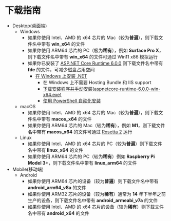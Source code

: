 # 下载指南
- Desktop(桌面端)
	- Windows
		- 如果你使用 Intel、AMD 的 x64 芯片的 Mac（较为**普遍**），则下载文件名中带有 **win_x64** 的文件
		- 如果你使用 ARM64 芯片的 PC（极为**稀有**），例如 **Surface Pro X**，则下载文件名中带有 **win_x64** 的文件可通过 Win11 x86 模拟运行
		- 如果你已安装了 [ASP.NET Core Runtime 6.0.0](https://dotnet.microsoft.com/download/dotnet/6.0) 则下载文件名中带有 **fde** 的文件，可减少磁盘占用空间
			- [在 Windows 上安装 .NET](https://docs.microsoft.com/en-us/dotnet/core/install/windows)
				- 在 Windows 上不需要 Hosting Bundle 和 IIS support
				- [下载安装程序并手动安装(aspnetcore-runtime-6.0.0-win-x64.exe)](https://dotnet.microsoft.com/download/dotnet/thank-you/runtime-aspnetcore-6.0.0-windows-x64-installer)
				- [使用 PowerShell 自动化安装](https://docs.microsoft.com/en-us/dotnet/core/install/windows?tabs=net60#install-with-powershell-automation)
	- macOS
		- 如果你使用 Intel、AMD 的 x64 芯片的 Mac（较为**普遍**），则下载文件名中带有 **macos_x64** 的文件
		- 如果你使用 ARM64 芯片的 Mac（较为**稀有**），例如 **M1**，则下载文件名中带有 **macos_x64** 的文件可通过 [Rosetta 2](https://support.apple.com/zh-cn/HT211861) 运行
	- Linux
		- 如果你使用 Intel、AMD 的 x64 芯片的 PC（较为**普遍**）则下载文件名中带有 **linux_x64** 的文件
		- 如果你使用 ARM64 芯片的 PC（较为**稀有**）例如 **Raspberry Pi Model 3+**，则下载文件名中带有 **linux_arm64** 的文件
- Mobile(移动端)
	- Android
		- 如果你使用 ARM64 芯片的设备（较为**普遍**）则下载文件名中带有 **android_arm64_v8a** 的文件
		- 如果你使用 ARM32 芯片的设备（较为**稀有**）通常为 **14** 年下半年之前生产的设备，则下载文件名中带有 **android_armeabi_v7a** 的文件
		- 如果你使用 Intel、AMD 的 x64 芯片的设备（较为**稀有**）则下载文件名中带有 **android_x64** 的文件

<!--
- **[暂未支持]** ~~如果你使用 ARM64 芯片的 PC（极为**稀有**），例如 **Surface Pro X**，则下载文件名中带有 **win_arm64** 的文件~~
- **[暂未支持]** ~~如果你使用 ARM64 芯片的 Mac（较为**稀有**），例如 **M1**，则下载文件名中带有 **macos_arm64** 的文件~~
			- [在 Linux 上安装 .NET](https://docs.microsoft.com/en-us/dotnet/core/install/linux)
				- 推荐 [通过 Snap 安装 .NET Runtime](https://docs.microsoft.com/zh-cn/dotnet/core/install/linux-snap)
				- ```sudo snap install dotnet-runtime-60 --classic```
-->
